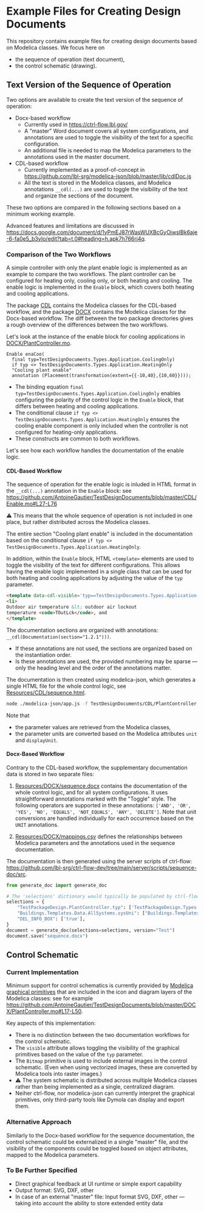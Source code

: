 # Example Files for Creating Design Documents

This repository contains example files for creating design documents based on Modelica classes.
We focus here on
- the sequence of operation (text document),
- the control schematic (drawing).

## Text Version of the Sequence of Operation

Two options are available to create the text version of the sequence of operation:

- Docx-based workflow
  - Currently used in https://ctrl-flow.lbl.gov/
  - A "master" Word document covers all system configurations, and annotations are used
  to toggle the visibility of the text for a specific configuration.
  - An additional file is needed to map the Modelica parameters to the annotations used in the
  master document.
- CDL-based workflow
  - Currently implemented as a proof-of-concept in https://github.com/lbl-srg/modelica-json/blob/master/lib/cdlDoc.js
  - All the text is stored in the Modelica classes, and Modelica annotations `__cdl(...)` are used
  to toggle the visibility of the text and organize the sections of the document.

These two options are compared in the following sections based on a minimum working example.

Advanced features and limitations are discussed in https://docs.google.com/document/d/1yPmEJ87rWasWUXBcGyOjwsIBk6aje-6-fa0e5_b3yIo/edit?tab=t.0#heading=h.apk7h766rj4q.

### Comparison of the Two Workflows

A simple controller with only the plant enable logic is implemented as an example to compare the two workflows.
The plant controller can be configured for heating only, cooling only, or both heating and cooling.
The enable logic is implemented in the `Enable` block, which covers both heating and cooling applications.

The package [CDL](CDL) contains the Modelica classes for the CDL-based workflow,
and the package [DOCX](DOCX) contains the Modelica classes for the Docx-based workflow.
The diff between the two package directories gives a rough overview of the differences between the two workflows.

Let's look at the instance of the enable block for cooling applications in [DOCX/PlantController.mo](DOCX/PlantController.mo).

```mo
Enable enaCoo(
  final typ=TestDesignDocuments.Types.Application.CoolingOnly)
  if typ <> TestDesignDocuments.Types.Application.HeatingOnly
  "Cooling plant enable"
  annotation (Placement(transformation(extent={{-10,40},{10,60}})));
```

- The binding equation `final typ=TestDesignDocuments.Types.Application.CoolingOnly` enables configuring the polarity of the control logic in the `Enable` block, that differs between heating and cooling applications.
- The conditional clause `if typ <> TestDesignDocuments.Types.Application.HeatingOnly` ensures the cooling enable component is only included when the controller is not configured for heating-only applications.
- These constructs are common to both workflows.

Let's see how each workflow handles the documentation of the enable logic.

#### CDL-Based Workflow

The sequence of operation for the enable logic is inluded in HTML format in the `__cdl(...)` annotation in the `Enable` block:
see https://github.com/AntoineGautier/TestDesignDocuments/blob/master/CDL/Enable.mo#L27-L76

⚠️ This means that the whole sequence of operation is not included in one place, but rather distributed across the Modelica classes.

The entire section "Cooling plant enable" is included in the documentation based on the conditional clause
`if typ <> TestDesignDocuments.Types.Application.HeatingOnly`.

In addition, within the `Enable` block, HTML `<template>` elements are used to toggle the visibility of the text for different configurations.
This allows having the enable logic implemented in a single class that can be used for both heating and cooling applications
by adjusting the value of the `typ` parameter.

```html
<template data-cdl-visible='typ==TestDesignDocuments.Types.Application.HeatingOnly'>
<li>
Outdoor air temperature &lt; outdoor air lockout
temperature <code>TOutLck</code>, and
</template>
```

The documentation sections are organized with annotations: `__cdl(Documentation(section="1.2.1")))`.
- If these annotations are not used, the sections are organized based on the instantiation order.
- Is these annotations are used, the provided numbering may be sparse — only the heading level and the order of the annotations matter.

The documentation is then created using modelica-json, which generates a single HTML file for the whole control logic,
see [Resources/CDL/sequence.html](Resources/CDL/sequence.html).

```sh
node ./modelica-json/app.js -f TestDesignDocuments/CDL/PlantController.mo -o doc
```

Note that
- the parameter values are retrieved from the Modelica classes,
- the parameter units are converted based on the Modelica attributes `unit` and `displayUnit`.

#### Docx-Based Workflow

Contrary to the CDL-based workflow, the supplementary documentation data is stored in two separate files:

1. [Resources/DOCX/sequence.docx](Resources/DOCX/sequence.docx) contains the documentation of the whole control logic, and for all system configurations.
It uses straightforward annotations marked with the "Toggle" style. The following operators are supported in these annotations: `['AND', 'OR', 'YES', 'NO', 'EQUALS', 'NOT_EQUALS', 'ANY', 'DELETE']`.
Note that unit conversions are handled individually for each occurrence based on the `UNIT` annotations.

2. [Resources/DOCX/mappings.csv](Resources/DOCX/mappings.csv) defines the relationships between Modelica parameters and the annotations used in the sequence documentation.

The documentation is then generated using the server scripts of ctrl-flow: https://github.com/lbl-srg/ctrl-flow-dev/tree/main/server/scripts/sequence-doc/src.

```py
from generate_doc import generate_doc

# The 'selections' dictionary would typically be populated by ctrl-flow's frontend based on user input.
selections = {
    "TestPackageDesign.PlantController.typ": ['TestPackageDesign.Types.Application.HeatingAndCooling'],
    "Buildings.Templates.Data.AllSystems.sysUni": ["Buildings.Templates.Types.Units.IP"],
    "DEL_INFO_BOX": ['true'],
}
document = generate_doc(selections=selections, version="Test")
document.save("sequence.docx")
```

## Control Schematic

### Current Implementation

Minimum support for control schematics is currently provided by [Modelica graphical primitives](https://specification.modelica.org/maint/3.6/annotations.html#graphical-primitives)
that are included in the icon and diagram layers of the Modelica classes: see for example
https://github.com/AntoineGautier/TestDesignDocuments/blob/master/DOCX/PlantController.mo#L17-L50.

Key aspects of this implementation:

- There is no distinction between the two documentation workflows for the control schematic.
- The `visible` attribute allows toggling the visibility of the graphical primitives based on the value of the `typ` parameter.
- The `Bitmap` primitive is used to include external images in the control schematic. (Even when using vectorized images, these are converted by Modelica tools into raster images.)
- ⚠️ The system schematic is distributed across multiple Modelica classes rather than being implemented as a single, centralized diagram.
- Neiher ctrl-flow, nor modelica-json can currently interpret the graphical primitives, only third-party tools like Dymola can display and export them.

### Alternative Approach

Similarly to the Docx-based workflow for the sequence documentation,
the control schematic could be externalized in a single "master" file, and the visibility of the components could be toggled based
on object attributes, mapped to the Modelica parameters.

### To Be Further Specified

- Direct graphical feedback at UI runtime or simple export capability
- Output format: SVG, DXF, other
- In case of an external "master" file: Input format SVG, DXF, other — taking into account the ability to store extended entity data
